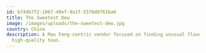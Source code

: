 ```yaml
---
id: b744b7f2-1067-49ef-9a1f-5570d0761ba6
title: The Sweetest Dew
image: /images/uploads/the-sweetest-dew.jpg
country: China
description: A Mao Feng-centric vendor focused on finding unusual flavors in
  high-quality teas.
---
```

